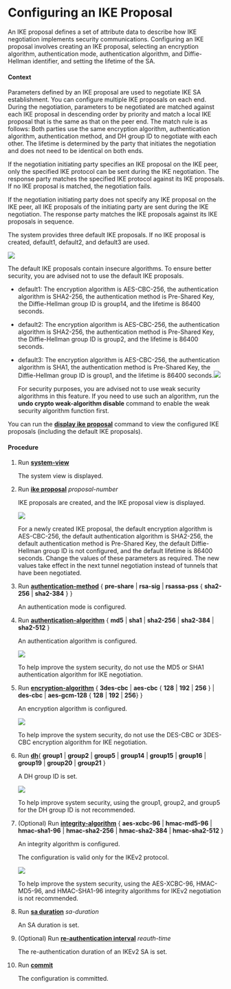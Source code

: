 Configuring an IKE Proposal
===========================

An IKE proposal defines a set of attribute data to describe how IKE negotiation implements security communications. Configuring an IKE proposal involves creating an IKE proposal, selecting an encryption algorithm, authentication mode, authentication algorithm, and Diffie-Hellman identifier, and setting the lifetime of the SA.

#### Context

Parameters defined by an IKE proposal are used to negotiate IKE SA establishment. You can configure multiple IKE proposals on each end. During the negotiation, parameters to be negotiated are matched against each IKE proposal in descending order by priority and match a local IKE proposal that is the same as that on the peer end. The match rule is as follows: Both parties use the same encryption algorithm, authentication algorithm, authentication method, and DH group ID to negotiate with each other. The lifetime is determined by the party that initiates the negotiation and does not need to be identical on both ends.

If the negotiation initiating party specifies an IKE proposal on the IKE peer, only the specified IKE protocol can be sent during the IKE negotiation. The response party matches the specified IKE protocol against its IKE proposals. If no IKE proposal is matched, the negotiation fails.

If the negotiation initiating party does not specify any IKE proposal on the IKE peer, all IKE proposals of the initiating party are sent during the IKE negotiation. The response party matches the IKE proposals against its IKE proposals in sequence.

The system provides three default IKE proposals. If no IKE proposal is created, default1, default2, and default3 are used.

![](../../../../public_sys-resources/notice_3.0-en-us.png) 

The default IKE proposals contain insecure algorithms. To ensure better security, you are advised not to use the default IKE proposals.

* default1: The encryption algorithm is AES-CBC-256, the authentication algorithm is SHA2-256, the authentication method is Pre-Shared Key, the Diffie-Hellman group ID is group14, and the lifetime is 86400 seconds.
* default2: The encryption algorithm is AES-CBC-256, the authentication algorithm is SHA2-256, the authentication method is Pre-Shared Key, the Diffie-Hellman group ID is group2, and the lifetime is 86400 seconds.
* default3: The encryption algorithm is AES-CBC-256, the authentication algorithm is SHA1, the authentication method is Pre-Shared Key, the Diffie-Hellman group ID is group1, and the lifetime is 86400 seconds.![](../../../../public_sys-resources/note_3.0-en-us.png) 
  
  For security purposes, you are advised not to use weak security algorithms in this feature. If you need to use such an algorithm, run the **undo crypto weak-algorithm disable** command to enable the weak security algorithm function first.

You can run the [**display ike proposal**](cmdqueryname=display+ike+proposal) command to view the configured IKE proposals (including the default IKE proposals).


#### Procedure

1. Run [**system-view**](cmdqueryname=system-view)
   
   
   
   The system view is displayed.
2. Run [**ike proposal**](cmdqueryname=ike+proposal) *proposal-number*
   
   
   
   IKE proposals are created, and the IKE proposal view is displayed.
   
   ![](../../../../public_sys-resources/note_3.0-en-us.png) 
   
   For a newly created IKE proposal, the default encryption algorithm is AES-CBC-256, the default authentication algorithm is SHA2-256, the default authentication method is Pre-Shared Key, the default Diffie-Hellman group ID is not configured, and the default lifetime is 86400 seconds. Change the values of these parameters as required. The new values take effect in the next tunnel negotiation instead of tunnels that have been negotiated.
3. Run [**authentication-method**](cmdqueryname=authentication-method+pre-share+rsa-sig+rsassa-pss+sha2-256) { **pre-share** | **rsa-sig** | **rsassa-pss** { **sha2-256** | **sha2-384** } }
   
   
   
   An authentication mode is configured.
4. Run [**authentication-algorithm**](cmdqueryname=authentication-algorithm+md5+sha1+sha2-256+sha2-384+sha2-512) { **md5** | **sha1** | **sha2-256** | **sha2-384** | **sha2-512** }
   
   
   
   An authentication algorithm is configured.
   
   ![](../../../../public_sys-resources/note_3.0-en-us.png) 
   
   To help improve the system security, do not use the MD5 or SHA1 authentication algorithm for IKE negotiation.
5. Run [**encryption-algorithm**](cmdqueryname=encryption-algorithm+3des-cbc+aes-cbc+128+192+256+des-cbc) { **3des-cbc** | **aes-cbc** { **128** | **192** | **256** } | **des-cbc** | **aes-gcm-128** { **128** | **192** | **256**} }
   
   
   
   An encryption algorithm is configured.
   
   ![](../../../../public_sys-resources/note_3.0-en-us.png) 
   
   To help improve the system security, do not use the DES-CBC or 3DES-CBC encryption algorithm for IKE negotiation.
6. Run [**dh**](cmdqueryname=dh+group1+group2+group5+group14+group19+group20+group21){ **group1** | **group2** | **group5** | **group14** | **group15** | **group16** | **group19** | **group20** | **group21** }
   
   
   
   A DH group ID is set.
   
   ![](../../../../public_sys-resources/note_3.0-en-us.png) 
   
   To help improve system security, using the group1, group2, and group5 for the DH group ID is not recommended.
7. (Optional) Run [**integrity-algorithm**](cmdqueryname=integrity-algorithm+aes-xcbc-96+hmac-md5-96+hmac-sha1-96) { **aes-xcbc-96** | **hmac-md5-96** | **hmac-sha1-96** | **hmac-sha2-256** | **hmac-sha2-384** | **hmac-sha2-512** }
   
   
   
   An integrity algorithm is configured.
   
   The configuration is valid only for the IKEv2 protocol.
   
   ![](../../../../public_sys-resources/note_3.0-en-us.png) 
   
   To help improve the system security, using the AES-XCBC-96, HMAC-MD5-96, and HMAC-SHA1-96 integrity algorithms for IKEv2 negotiation is not recommended.
8. Run [**sa duration**](cmdqueryname=sa+duration) *sa-duration*
   
   
   
   An SA duration is set.
9. (Optional) Run [**re-authentication interval**](cmdqueryname=re-authentication+interval) *reauth-time*
   
   
   
   The re-authentication duration of an IKEv2 SA is set.
10. Run [**commit**](cmdqueryname=commit)
    
    
    
    The configuration is committed.